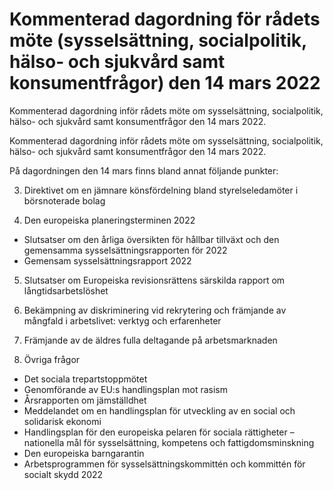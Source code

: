 # Kommenterad dagordning för rådets möte (sysselsättning, socialpolitik, hälso- och sjukvård samt konsumentfrågor) den 14 mars 2022

Kommenterad dagordning inför rådets möte om sysselsättning, socialpolitik, hälso- och sjukvård samt konsumentfrågor den 14 mars 2022.

Kommenterad dagordning inför rådets möte om sysselsättning, socialpolitik, hälso- och sjukvård samt konsumentfrågor den 14 mars 2022.

På dagordningen den 14 mars finns bland annat följande punkter:

3. Direktivet om en jämnare könsfördelning bland styrelseledamöter i
börsnoterade bolag

4. Den europeiska planeringsterminen 2022

* Slutsatser om den årliga översikten för hållbar tillväxt och den
gemensamma sysselsättningsrapporten för 2022
* Gemensam sysselsättningsrapport 2022

5. Slutsatser om Europeiska revisionsrättens särskilda rapport om långtidsarbetslöshet

6. Bekämpning av diskriminering vid rekrytering och främjande av
mångfald i arbetslivet: verktyg och erfarenheter

7. Främjande av de äldres fulla deltagande på arbetsmarknaden

8. Övriga frågor

* Det sociala trepartstoppmötet
* Genomförande av EU:s handlingsplan mot rasism
* Årsrapporten om jämställdhet
* Meddelandet om en handlingsplan för utveckling av en social
och solidarisk ekonomi
* Handlingsplan för den europeiska pelaren för sociala
rättigheter – nationella mål för sysselsättning, kompetens och
fattigdomsminskning
* Den europeiska barngarantin
* Arbetsprogrammen för sysselsättningskommittén och
kommittén för socialt skydd 2022
